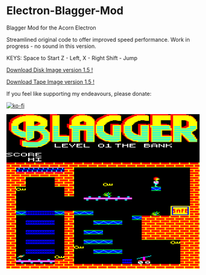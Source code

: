 # Electron-Blagger-Mod

Blagger Mod for the Acorn Electron

Streamlined original code to offer improved speed performance.
Work in progress - no sound in this version.

KEYS:
Space to Start
Z - Left, X - Right
Shift - Jump

[Download Disk Image version 1.5 !](https://github.com/Snuggsy187/Electron-Blagger-Mod/raw/main/Releases/Blagger-E-v1.5.ssd)

[Download Tape Image version 1.5 !](https://github.com/Snuggsy187/Electron-Blagger-Mod/raw/main/Releases/Blagger-E-v1.5.uef)


If you feel like supporting my endeavours, please donate:

[![ko-fi](https://ko-fi.com/img/githubbutton_sm.svg)](https://ko-fi.com/snuggsy187)

![Electron Blagger Mod](https://github.com/Snuggsy187/Electron-Blagger-Mod/blob/main/png/ElkBlagger1.png)
